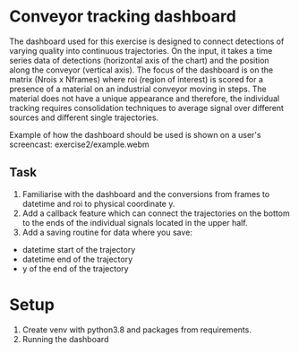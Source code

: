# Conveyor tracking dashboard

The dashboard used for this exercise is designed to connect detections of varying quality into continuous trajectories. On the input, it takes a time series data of detections (horizontal axis of the chart) and the position along the conveyor (vertical axis). The focus of the dashboard is on the matrix (Nrois x Nframes) where roi (region of interest) is scored for a presence of a material on an industrial conveyor moving in steps. The material does not have a unique appearance and therefore, the individual tracking requires consolidation techniques to average signal over different sources and different single trajectories. 

Example of how the dashboard should be used is shown on a user's screencast: exercise2/example.webm

## Task 

1. Familiarise with the dashboard and the conversions from frames to datetime and roi to physical coordinate y. 
2. Add a callback feature which can connect the trajectories on the bottom to the ends of the individual signals located in the upper half. 
3. Add a saving routine for data where you save: 
 - datetime start of the trajectory
 - datetime end of the trajectory
 - y of the end of the trajectory

# Setup 
1. Create venv with python3.8 and packages from requirements. 
2. Running the dashboard 
